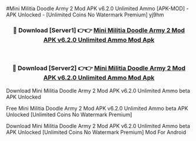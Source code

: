 #Mini Militia Doodle Army 2 Mod APK v6.2.0 Unlimited Ammo [APK-MOD] - APK Unlocked - [Unlimited Coins No Watermark Premium] yj9hm



<div align="center">

<h3>🔴 Download [Server1] 👉👉 <a href="https://momento.my/?title=Mini_Militia_Doodle_Army_2_Mod_APK_v6.2.0_Unlimited_Ammo">Mini Militia Doodle Army 2 Mod APK v6.2.0 Unlimited Ammo Mod Apk</a></h3><br>

<h3>🔴 Download [Server2] 👉👉 <a href="https://momento.my/?title=Mini_Militia_Doodle_Army_2_Mod_APK_v6.2.0_Unlimited_Ammo">Mini Militia Doodle Army 2 Mod APK v6.2.0 Unlimited Ammo Mod Apk</a></h3>
</div>



Download Mini Militia Doodle Army 2 Mod APK v6.2.0 Unlimited Ammo beta APK Unlocked

Free Mini Militia Doodle Army 2 Mod APK v6.2.0 Unlimited Ammo beta APK Unlocked [Unlimited Coins No Watermark Premium]

Download Mini Militia Doodle Army 2 Mod APK v6.2.0 Unlimited Ammo beta APK Unlocked [Unlimited Coins No Watermark Premium] Mod For Android
